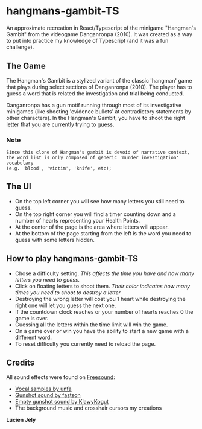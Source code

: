 # hangmans-gambit-TS

An approximate recreation in React/Typescript of the minigame "Hangman's Gambit" from the videogame Danganronpa (2010). 
It was created as a way to put into practice my knowledge of Typescript (and it was a fun challenge).

## The Game

The Hangman's Gambit is a stylized variant of the classic 'hangman' game that plays during select sections of Danganronpa (2010). 
The player has to guess a word that is related the investigation and trial being conducted. 

Danganronpa has a gun motif running through most of its investigative minigames (like shooting 'evidence bullets' at contradictory statements by other characters). In the Hangman's Gambit, you have to shoot the right letter that you are currently trying to guess.

### Note 
```
Since this clone of Hangman's gambit is devoid of narrative context, 
the word list is only composed of generic 'murder investigation' vocabulary 
(e.g. 'blood', 'victim', 'knife', etc);
```

## The UI
- On the top left corner you will see how many letters you still need to guess.
- On the top right corner you will find a timer counting down and a number of hearts representing your Health Points.
- At the center of the page is the area where letters will appear.
- At the bottom of the page starting from the left is the word you need to guess with some letters hidden.

## How to play hangmans-gambit-TS

- Chose a difficulty setting. 
    *This affects the time you have and how many letters you need to guess.*
- Click on floating letters to shoot them. 
    *Their color indicates how many times you need to shoot to destroy a letter*
- Destroying the wrong letter will cost you 1 heart while destroying the right one will let you guess the next one.
- If the countdown clock reaches or your number of hearts reaches 0 the game is over.
- Guessing all the letters within the time limit will win the game.
- On a game over or win you have the ability to start a new game with a different word.
- To reset difficulty you currently need to reload the page.

## Credits

All sound effects were found on [Freesound](https://www.freesound.org):
- [Vocal samples by unfa](https://freesound.org/people/unfa/packs/9633/)
- [Gunshot sound by fastson](https://freesound.org/people/fastson/sounds/50618/)
- [Empty gunshot sound by KlawyKogut](https://freesound.org/people/KlawyKogut/sounds/154934/)
- The background music and crosshair cursors my creations

**Lucien Jély**
